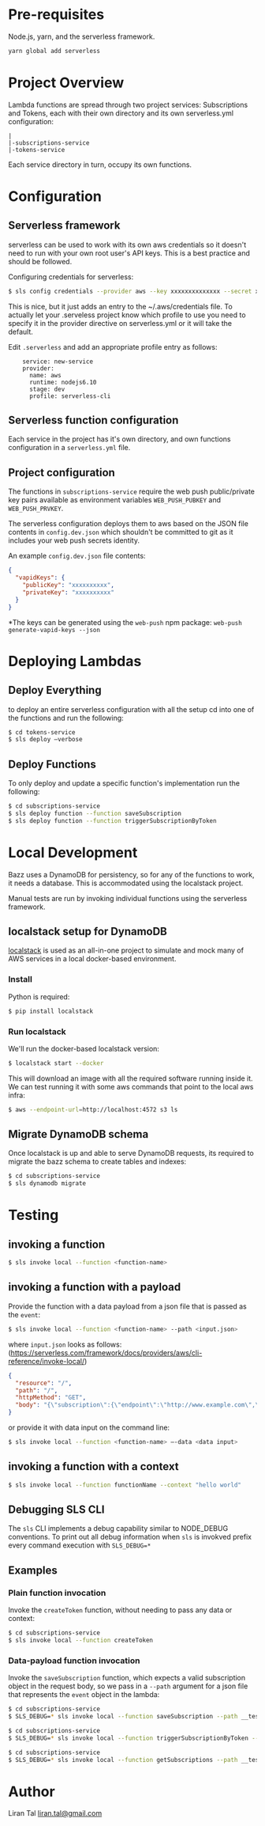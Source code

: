 # Pre-requisites

Node.js, yarn, and the serverless framework.

```bash
yarn global add serverless
```

# Project Overview

Lambda functions are spread through two project services: Subscriptions and Tokens, each with their own directory and its own serverless.yml configuration:

```
|
|-subscriptions-service
|-tokens-service
```

Each service directory in turn, occupy its own functions.

# Configuration

## Serverless framework

serverless can be used to work with its own aws credentials so it doesn't need to run with your own root user's API keys.
This is a best practice and should be followed.

Configuring credentials for serverless:

```bash
$ sls config credentials --provider aws --key xxxxxxxxxxxxxx --secret xxxxxxxxxxxxxx --profile serverless-cli
```

This is nice, but it just adds an entry to the ~/.aws/credentials file. To actually let your .serveless project know which profile to use you need to specify it in the provider directive on serverless.yml or it will take the default.

Edit `.serverless` and add an appropriate profile entry as follows:

```
	service: new-service
	provider:
	  name: aws
	  runtime: nodejs6.10
	  stage: dev
	  profile: serverless-cli
```

## Serverless function configuration

Each service in the project has it's own directory, and own functions configuration in a `serverless.yml` file.

## Project configuration

The functions in `subscriptions-service` require the web push public/private key pairs available as environment variables `WEB_PUSH_PUBKEY` and `WEB_PUSH_PRVKEY`.

The serverless configuration deploys them to aws based on the JSON file contents in `config.dev.json` which shouldn't be committed to git as it includes your web push secrets identity.

An example `config.dev.json` file contents:

```json
{
  "vapidKeys": {
    "publicKey": "xxxxxxxxxx",
    "privateKey": "xxxxxxxxxx"
  }
}
```

*The keys can be generated using the `web-push` npm package: `web-push generate-vapid-keys --json`


# Deploying Lambdas

## Deploy Everything

to deploy an entire serverless configuration with all the setup cd into one of the functions and run the following:

```bash
$ cd tokens-service
$ sls deploy —verbose
```

## Deploy Functions

To only deploy and update a specific function's implementation run the following:

```bash
$ cd subscriptions-service
$ sls deploy function --function saveSubscription
$ sls deploy function --function triggerSubscriptionByToken
```

# Local Development

Bazz uses a DynamoDB for persistency, so for any of the functions to work, it needs a database. This is accommodated using the localstack project.

Manual tests are run by invoking individual functions using the serverless framework.

## localstack setup for DynamoDB

[localstack](https://github.com/localstack/localstack) is used as an all-in-one project to simulate and mock many of AWS services in a local docker-based environment.

### Install

Python is required:

```bash
$ pip install localstack
```

### Run localstack

We'll run the docker-based localstack version:

```bash
$ localstack start --docker
```

This will download an image with all the required software running inside it. We can test running it with some aws commands that point to the local aws infra:

```bash
$ aws --endpoint-url=http://localhost:4572 s3 ls
```

## Migrate DynamoDB schema

Once localstack is up and able to serve DynamoDB requests, its required to migrate the bazz schema to create tables and indexes:

```bash
$ cd subscriptions-service
$ sls dynamodb migrate
```

# Testing

## invoking a function

```bash
$ sls invoke local --function <function-name>
```

## invoking a function with a payload

Provide the function with a data payload from a json file that is passed as the `event`:

```bash
$ sls invoke local --function <function-name> --path <input.json>
```

where `input.json` looks as follows: (https://serverless.com/framework/docs/providers/aws/cli-reference/invoke-local/)

```json
{
  "resource": "/",
  "path": "/",
  "httpMethod": "GET",
  "body": "{\"subscription\":{\"endpoint\":\"http://www.example.com\",\"auth_keys\":\"123\"},\"token\":\"abc-def\"}"
}
```

or provide it with data input on the command line:

```bash
$ sls invoke local --function <function-name> —-data <data input>
```

## invoking a function with a context

```bash
$ sls invoke local --function functionName --context "hello world"
```

## Debugging SLS CLI

The `sls` CLI implements a debug capability similar to NODE_DEBUG conventions.
To print out all debug information when `sls` is invokved prefix every command execution with `SLS_DEBUG=*`


## Examples

### Plain function invocation

Invoke the `createToken` function, without needing to pass any data or context:

```bash
$ cd subscriptions-service
$ sls invoke local --function createToken
```

### Data-payload function invocation

Invoke the `saveSubscription` function, which expects a valid subscription object in the request body, so we pass in a `--path` argument for a json file that represents the `event` object in the lambda:

```bash
$ cd subscriptions-service
$ SLS_DEBUG=* sls invoke local --function saveSubscription --path __tests__/__fixtures__/saveSubscriptionData.json
```

```bash
$ cd subscriptions-service
$ SLS_DEBUG=* sls invoke local --function triggerSubscriptionByToken --path __tests__/__fixtures__/triggerNotificationData.json
```

```bash
$ cd subscriptions-service
$ SLS_DEBUG=* sls invoke local --function getSubscriptions --path __tests__/__fixtures__/getSubscriptionsByToken.json
```



# Author
Liran Tal <liran.tal@gmail.com>